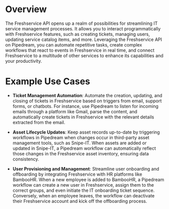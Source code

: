 # Overview

The Freshservice API opens up a realm of possibilities for streamlining IT service management processes. It allows you to interact programmatically with Freshservice features, such as creating tickets, managing users, updating service catalog items, and more. Leveraging the Freshservice API on Pipedream, you can automate repetitive tasks, create complex workflows that react to events in Freshservice in real time, and connect Freshservice to a multitude of other services to enhance its capabilities and your productivity.

# Example Use Cases

- **Ticket Management Automation**: Automate the creation, updating, and closing of tickets in Freshservice based on triggers from email, support forms, or chatbots. For instance, use Pipedream to listen for incoming emails through a platform like Gmail, parse the content, and automatically create tickets in Freshservice with the relevant details extracted from the email.

- **Asset Lifecycle Updates**: Keep asset records up-to-date by triggering workflows in Pipedream when changes occur in third-party asset management tools, such as Snipe-IT. When assets are added or updated in Snipe-IT, a Pipedream workflow can automatically reflect those changes in the Freshservice asset inventory, ensuring data consistency.

- **User Provisioning and Management**: Streamline user onboarding and offboarding by integrating Freshservice with HR platforms like BambooHR. When a new employee is added to BambooHR, a Pipedream workflow can create a new user in Freshservice, assign them to the correct groups, and even initiate the IT onboarding ticket sequence. Conversely, when an employee leaves, the workflow can deactivate their Freshservice account and kick off the offboarding process.
